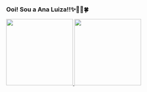 ### Ooi! Sou a Ana Luiza!!✨👩‍💻🍀

<!--
**Annahlu/Annahlu** is a ✨ _special_ ✨ repository because its `README.md` (this file) appears on your GitHub profile.

Here are some ideas to get you started:

- 🔭 I’m currently working on ...
- 🌱 I’m currently learning ...
- 👯 I’m looking to collaborate on ...
- 🤔 I’m looking for help with ...
- 💬 Ask me about ...
- 📫 How to reach me: ...
- 😄 Pronouns: ...
- ⚡ Fun fact: ...
-->

<div>
  <a href="https://github.com/annahlu">
  <img height="180em" src="https://github-readme-stats.vercel.app/api?username=annahlu&show_icons=true&theme=jolly&include_all_commits=true&count_private=true"/>
  <img height="180em" src="https://github-readme-stats.vercel.app/api/top-langs/?username=annahlu&layout=compact&langs_count=7&theme=jolly"/>
</div>
  
